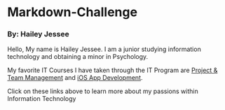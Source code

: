 # Markdown-Challenge
### By: Hailey Jessee

Hello, My name is Hailey Jessee. I am a junior studying information technology and obtaining a minor in Psychology.

My favorite IT Courses I have taken through the IT Program are [Project & Team Management](https://github.com/HaileyJessee/Markdown-Challenge/blob/master/ProjectManagement.md#what-is-it-project-management) and [iOS App Development](https://github.com/HaileyJessee/Markdown-Challenge/blob/master/ios.md#what-is-ios-app-devlopment).

Click on these links above to learn more about my passions within Information Technology

